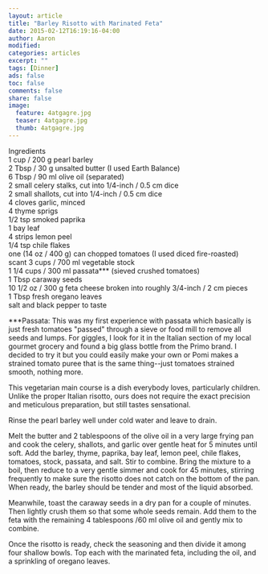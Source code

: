 ```yaml
---
layout: article
title: "Barley Risotto with Marinated Feta"
date: 2015-02-12T16:19:16-04:00
author: Aaron
modified:
categories: articles
excerpt: ""
tags: [Dinner]
ads: false
toc: false
comments: false
share: false
image:
  feature: 4atgagre.jpg
  teaser: 4atgagre.jpg
  thumb: 4atgagre.jpg
---
```


Ingredients    
1 cup / 200 g pearl barley  
2 Tbsp / 30 g unsalted butter (I used Earth Balance)  
6 Tbsp / 90 ml olive oil (separated)  
2 small celery stalks, cut into 1/4-inch / 0.5 cm dice  
2 small shallots, cut into 1/4-inch / 0.5 cm dice  
4 cloves garlic, minced  
4 thyme sprigs  
1/2 tsp smoked paprika  
1 bay leaf  
4 strips lemon peel  
1/4 tsp chile flakes   
one (14 oz / 400 g) can chopped tomatoes (I used diced fire-roasted)   
scant 3 cups / 700 ml vegetable stock  
1 1/4 cups / 300 ml passata*** (sieved crushed tomatoes)  
1 Tbsp caraway seeds  
10 1/2 oz / 300 g feta cheese broken into roughly 3/4-inch / 2 cm pieces  
1 Tbsp fresh oregano leaves  
salt and black pepper to taste  

***Passata: This was my first experience with passata which basically is just fresh tomatoes "passed" through a sieve or food mill to remove all seeds and lumps. For giggles, I look for it in the Italian section of my local gourmet grocery and found a big glass bottle from the Primo brand. I decided to try it but you could easily make your own or Pomi makes a strained tomato puree that is the same thing--just tomatoes strained smooth, nothing more.   


This vegetarian main course is a dish everybody loves, particularly children. Unlike the proper Italian risotto, ours does not require the exact precision and meticulous preparation, but still tastes sensational. 


Rinse the pearl barley well under cold water and leave to drain.

Melt the butter and 2 tablespoons of the olive oil in a very large frying pan and cook the celery, shallots, and garlic over gentle heat for 5 minutes until soft. Add the barley, thyme, paprika, bay leaf, lemon peel, chile flakes, tomatoes, stock, passata, and salt. Stir to combine. Bring the mixture to a boil, then reduce to a very gentle simmer and cook for 45 minutes, stirring frequently to make sure the risotto does not catch on the bottom of the pan. When ready, the barley should be tender and most of the liquid absorbed.

Meanwhile, toast the caraway seeds in a dry pan for a couple of minutes. Then lightly crush them so that some whole seeds remain. Add them to the feta with the remaining 4 tablespoons /60 ml olive oil and gently mix to combine.

Once the risotto is ready, check the seasoning and then divide it among four shallow bowls. Top each with the marinated feta, including the oil, and a sprinkling of oregano leaves.  
